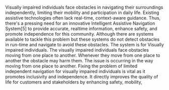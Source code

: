 Visually impaired individuals face obstacles in navigating their surroundings
independently, limiting their mobility and participation in daily life. Existing assistive
technologies often lack real-time, context-aware guidance. Thus, there's a pressing need
for an innovative Intelligent Assistive Navigation System[5] to provide accurate, realtime information, enhance safety, and promote independence for this community.
Although there are systems available to tackle this problem but these systems do not
detect obstacles in run-time and navigate to avoid these obstacles.
The system is for Visually impaired individuals. The visually impaired individuals face
obstacles moving from one place to another. Whenever they move from one place to
another the obstacle may harm them. The issue is occurring in the way moving from one
place to another. Fixing the problem of limited independent navigation for visually
impaired individuals is vital as it promotes inclusivity and independence. It directly
improves the quality of life for customers and stakeholders by enhancing safety, mobility, 
